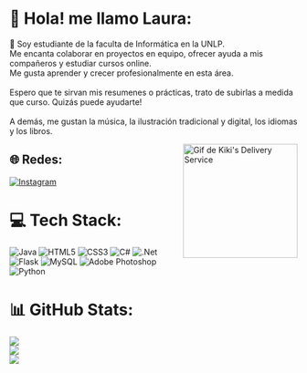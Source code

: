 # 💫 Hola! me llamo Laura:
🔭 Soy estudiante de la faculta de Informática en la UNLP.<br>Me encanta colaborar en proyectos en equipo, ofrecer ayuda a mis compañeros y estudiar cursos online. <br>Me gusta aprender y crecer profesionalmente en esta área. <br><br>Espero que te sirvan mis resumenes o prácticas, trato de subirlas a medida que curso. Quizás puede ayudarte!<br><br>A demás, me gustan la música, la ilustración tradicional y digital, los idiomas y los libros. <br>
<div style="float:right">
  <img src="https://media.giphy.com/media/1AHojbQkAcBOhEZWjz/giphy.gif" width="200" height="200" alt="Gif de Kiki's Delivery Service">
</div>

## 🌐 Redes:
[![Instagram](https://img.shields.io/badge/Instagram-%23E4405F.svg?logo=Instagram&logoColor=white)](https://instagram.com/mlaulw) 

# 💻 Tech Stack:
![Java](https://img.shields.io/badge/java-%23ED8B00.svg?style=for-the-badge&logo=openjdk&logoColor=white) ![HTML5](https://img.shields.io/badge/html5-%23E34F26.svg?style=for-the-badge&logo=html5&logoColor=white) ![CSS3](https://img.shields.io/badge/css3-%231572B6.svg?style=for-the-badge&logo=css3&logoColor=white) ![C#](https://img.shields.io/badge/c%23-%23239120.svg?style=for-the-badge&logo=csharp&logoColor=white) ![.Net](https://img.shields.io/badge/.NET-5C2D91?style=for-the-badge&logo=.net&logoColor=white) ![Flask](https://img.shields.io/badge/flask-%23000.svg?style=for-the-badge&logo=flask&logoColor=white) ![MySQL](https://img.shields.io/badge/mysql-%2300000f.svg?style=for-the-badge&logo=mysql&logoColor=white) ![Adobe Photoshop](https://img.shields.io/badge/adobe%20photoshop-%2331A8FF.svg?style=for-the-badge&logo=adobe%20photoshop&logoColor=white) ![Python](https://img.shields.io/badge/python-3670A0?style=for-the-badge&logo=python&logoColor=ffdd54)
# 📊 GitHub Stats:
![](https://github-readme-stats.vercel.app/api?username=Lala-lg&theme=omni&hide_border=false&include_all_commits=false&count_private=false)<br/>
![](https://github-readme-streak-stats.herokuapp.com/?user=Lala-lg&theme=omni&hide_border=false)<br/>
![](https://github-readme-stats.vercel.app/api/top-langs/?username=Lala-lg&theme=omni&hide_border=false&include_all_commits=false&count_private=false&layout=compact)

<!-- Proudly created with GPRM ( https://gprm.itsvg.in ) -->

